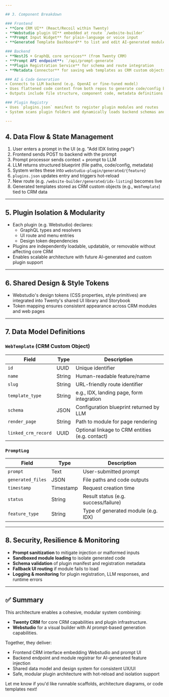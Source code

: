 ```yaml
---

## 3. Component Breakdown

### Frontend  
- **Core CRM UI** (React/Recoil within Twenty)  
- **Webstudio plugin UI** embedded at route `/website-builder`  
- **Prompt Input Widget** for plain-language or voice input  
- **Generated Template Dashboard** to list and edit AI-generated modules

### Backend  
- **NestJS + GraphQL core services** (from Twenty CRM)  
- **Prompt API endpoint**: `/api/prompt-generate`  
- **Plugin Registration Service** for schema and route integration  
- **Metadata Connector** for saving web templates as CRM custom objects

### AI & Code Generation  
- Connects to LLM backend (e.g. OpenAI or fine-tuned model)  
- Uses flattened code context from both repos to generate code/config blueprints  
- Outputs include file structure, component code, metadata definitions

### Plugin Registry  
- Uses `plugins.json` manifest to register plugin modules and routes  
- System scans plugin folders and dynamically loads backend schemas and frontend modules

---
```


## 4. Data Flow & State Management

1. User enters a prompt in the UI (e.g. "Add IDX listing page")  
2. Frontend sends POST to backend with the prompt  
3. Prompt processor sends context + prompt to LLM  
4. LLM returns structured blueprint (file paths, code/config, metadata)  
5. System writes these into `webstudio-plugin/generated/{feature}`  
6. `plugins.json` updates entry and triggers hot-reload  
7. New route (e.g. `/website-builder/generated/idx-listing`) becomes live  
8. Generated templates stored as CRM custom objects (e.g., `WebTemplate`) tied to CRM data

---

## 5. Plugin Isolation & Modularity

- Each plugin (e.g. Webstudio) declares:  
  - GraphQL types and resolvers  
  - UI route and menu entries  
  - Design token dependencies  
- Plugins are independently loadable, updatable, or removable without affecting core CRM  
- Enables scalable architecture with future AI-generated and custom plugin support

---

## 6. Shared Design & Style Tokens

- Webstudio's design tokens (CSS properties, style primitives) are integrated into Twenty's shared UI library and Storybook  
- Token mapping ensures consistent appearance across CRM modules and web pages

---

## 7. Data Model Definitions

### `WebTemplate` (CRM Custom Object)  
| Field              | Type   | Description                                  |  
|-------------------|--------|----------------------------------------------|  
| `id`               | UUID   | Unique identifier                            |  
| `name`             | String | Human-readable feature/name                  |  
| `slug`             | String | URL-friendly route identifier                |  
| `template_type`    | String | e.g., IDX, landing page, form integration    |  
| `schema`           | JSON   | Configuration blueprint returned by LLM      |  
| `render_page`      | String | Path to module for page rendering            |  
| `linked_crm_record`| UUID   | Optional linkage to CRM entities (e.g. contact) |

### `PromptLog`  
| Field             | Type       | Description                              |  
|------------------|------------|------------------------------------------|  
| `prompt`          | Text       | User-submitted prompt                    |  
| `generated_files` | JSON       | File paths and code outputs              |  
| `timestamp`       | Timestamp  | Request creation time                    |  
| `status`          | String     | Result status (e.g. success/failure)     |  
| `feature_type`    | String     | Type of generated module (e.g. IDX)      |

---

## 8. Security, Resilience & Monitoring

- **Prompt sanitization** to mitigate injection or malformed inputs  
- **Sandboxed module loading** to isolate generated code  
- **Schema validation** of plugin manifest and registration metadata  
- **Fallback UI routing** if module fails to load  
- **Logging & monitoring** for plugin registration, LLM responses, and runtime errors

---

## ✅ Summary    
This architecture enables a cohesive, modular system combining:  
- **Twenty CRM** for core CRM capabilities and plugin infrastructure.  
- **Webstudio** for a visual builder with AI prompt-based generation capabilities.

Together, they deliver:  
- Frontend CRM interface embedding Webstudio and prompt UI    
- Backend endpoint and module registrar for AI-generated feature injection    
- Shared data model and design system for consistent UX/UI    
- Safe, modular plugin architecture with hot-reload and isolation support  

Let me know if you'd like runnable scaffolds, architecture diagrams, or code templates next!
